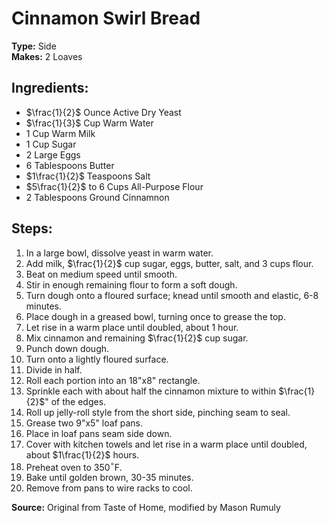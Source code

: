 # Cinnamon Swirl Bread

**Type:** Side\
**Makes:** 2 Loaves

## Ingredients:
- $\frac{1}{2}$ Ounce Active Dry Yeast
- $\frac{1}{3}$ Cup Warm Water
- 1 Cup Warm Milk
- 1 Cup Sugar
- 2 Large Eggs
- 6 Tablespoons Butter
- $1\frac{1}{2}$ Teaspoons Salt
- $5\frac{1}{2}$ to 6 Cups All-Purpose Flour
- 2 Tablespoons Ground Cinnamnon

## Steps:
1. In a large bowl, dissolve yeast in warm water.
2. Add milk, $\frac{1}{2}$ cup sugar, eggs, butter, salt, and 3 cups flour.
3. Beat on medium speed until smooth.
4. Stir in enough remaining flour to form a soft dough.
5. Turn dough onto a floured surface; knead until smooth and elastic, 6-8 minutes.
6. Place dough in a greased bowl, turning once to grease the top.
7. Let rise in a warm place until doubled, about 1 hour.
8. Mix cinnamon and remaining $\frac{1}{2}$ cup sugar.
9. Punch down dough.
10. Turn onto a lightly floured surface.
11. Divide in half.
12. Roll each portion into an 18"x8" rectangle.
13. Sprinkle each with about half the cinnamon mixture to within $\frac{1}{2}$" of the edges.
14. Roll up jelly-roll style from the short side, pinching seam to seal.
15. Grease two 9"x5" loaf pans.
16. Place in loaf pans seam side down.
17. Cover with kitchen towels and let rise in a warm place until doubled, about $1\frac{1}{2}$ hours.
18. Preheat oven to 350$^\circ$F.
19. Bake until golden brown, 30-35 minutes.
20. Remove from pans to wire racks to cool.

**Source:** Original from Taste of Home, modified by Mason Rumuly

